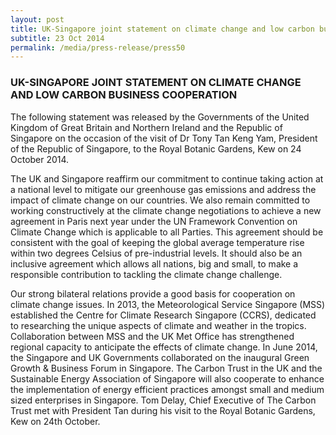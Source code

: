 ```yaml
---
layout: post
title: UK-Singapore joint statement on climate change and low carbon business cooperation
subtitle: 23 Oct 2014
permalink: /media/press-release/press50
---
```


### UK-SINGAPORE JOINT STATEMENT ON CLIMATE CHANGE AND LOW CARBON BUSINESS COOPERATION

The following statement was released by the Governments of the United Kingdom of Great Britain and Northern Ireland and the Republic of Singapore on the occasion of the visit of Dr Tony Tan Keng Yam, President of the Republic of Singapore, to the Royal Botanic Gardens, Kew on 24 October 2014.

The UK and Singapore reaffirm our commitment to continue taking action at a national level to mitigate our greenhouse gas emissions and address the impact of climate change on our countries. We also remain committed to working constructively at the climate change negotiations to achieve a new agreement in Paris next year under the UN Framework Convention on Climate Change which is applicable to all Parties. This agreement should be consistent with the goal of keeping the global average temperature rise within two degrees Celsius of pre-industrial levels. It should also be an inclusive agreement which allows all nations, big and small, to make a responsible contribution to tackling the climate change challenge.

Our strong bilateral relations provide a good basis for cooperation on climate change issues. In 2013, the Meteorological Service Singapore (MSS) established the Centre for Climate Research Singapore (CCRS), dedicated to researching the unique aspects of climate and weather in the tropics. Collaboration between MSS and the UK Met Office has strengthened regional capacity to anticipate the effects of climate change. In June 2014, the Singapore and UK Governments collaborated on the inaugural Green Growth & Business Forum in Singapore. The Carbon Trust in the UK and the Sustainable Energy Association of Singapore will also cooperate to enhance the implementation of energy efficient practices amongst small and medium sized enterprises in Singapore. Tom Delay, Chief Executive of The Carbon Trust met with President Tan during his visit to the Royal Botanic Gardens, Kew on 24th October.